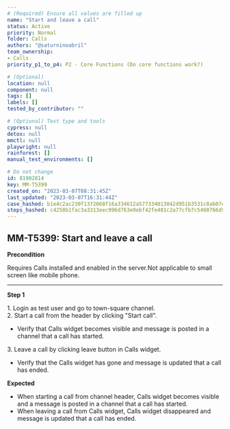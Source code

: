```yaml
---
# (Required) Ensure all values are filled up
name: "Start and leave a call"
status: Active
priority: Normal
folder: Calls
authors: "@saturninoabril"
team_ownership:
- Calls
priority_p1_to_p4: P2 - Core Functions (Do core functions work?)

# (Optional)
location: null
component: null
tags: []
labels: []
tested_by_contributor: ""

# (Optional) Test type and tools
cypress: null
detox: null
mmctl: null
playwright: null
rainforest: []
manual_test_environments: []

# Do not change
id: 81902814
key: MM-T5399
created_on: "2023-03-07T08:31:45Z"
last_updated: "2023-03-07T16:31:44Z"
case_hashed: b1e4c2ac230f1372068f16a334612a577334013042d951b3531c8ab07e5a6eef2fe7ca609cd2862de1c238ba8de43b11
steps_hashed: c4258b1fac3a3313eec996d763e0ebf42fe481c2a77cfb7c5460766d9a283b695e381efed06ac431870cd94d2ddd523e
---
```


<!-- (Auto-generated) Based on frontmatter's "key" and "name" -->

## MM-T5399: Start and leave a call

**Precondition**

Requires Calls installed and enabled in the server.Not applicable to small screen like mobile phone.

---

**Step 1**

1\. Login as test user and go to town-square channel.\
2\. Start a call from the header by clicking "Start call".

- Verify that Calls widget becomes visible and message is posted in a channel that a call has started.

3\. Leave a call by clicking leave button in Calls widget.

- Verify that the Calls widget has gone and message is updated that a call has ended.

**Expected**

- When starting a call from channel header, Calls widget becomes visible and a message is posted in a channel that a call has started.
- When leaving a call from Calls widget, Calls widget disappeared and message is updated that a call has ended.
